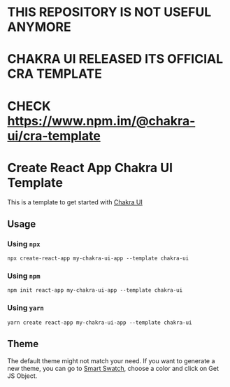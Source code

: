 # THIS REPOSITORY IS NOT USEFUL ANYMORE
# CHAKRA UI RELEASED ITS OFFICIAL CRA TEMPLATE
# CHECK https://www.npm.im/@chakra-ui/cra-template

# Create React App Chakra UI Template

This is a template to get started with [Chakra UI](https://chakra-ui.com/)

## Usage

### Using `npx`

`npx create-react-app my-chakra-ui-app --template chakra-ui`

### Using `npm`

`npm init react-app my-chakra-ui-app --template chakra-ui`

### Using `yarn`

`yarn create react-app my-chakra-ui-app --template chakra-ui`

## Theme

The default theme might not match your need. If you want to generate a new theme,
you can go to [Smart Swatch](https://smart-swatch.netlify.com/), choose a color
and click on Get JS Object.
